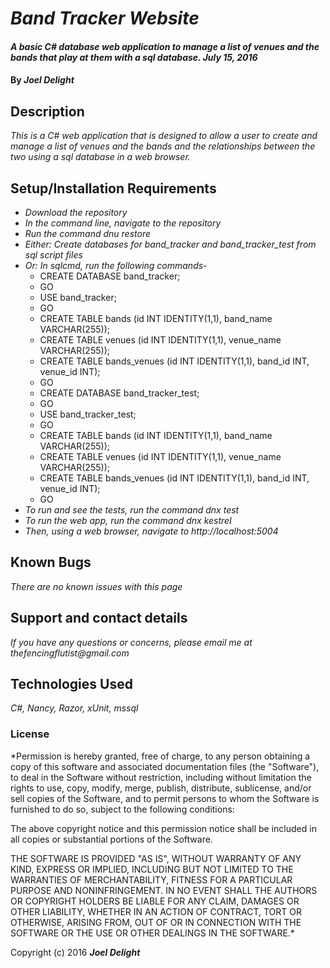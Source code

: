 # _Band Tracker Website_

#### _A basic C# database web application to manage a list of venues and the bands that play at them with a sql database. July 15, 2016_

#### By _**Joel Delight**_

## Description

_This is a C# web application that is designed to allow a user to create and manage a list of venues and the bands and the relationships between the two using a sql database in a web browser._

## Setup/Installation Requirements

* _Download the repository_
* _In the command line, navigate to the repository_
* _Run the command dnu restore_
* _Either: Create databases for band_tracker and band_tracker_test from sql script files_
* _Or: In sqlcmd, run the following commands-_
  * CREATE DATABASE band_tracker;
  * GO
  * USE band_tracker;
  * GO
  * CREATE TABLE bands (id INT IDENTITY(1,1), band_name VARCHAR(255));
  * CREATE TABLE venues (id INT IDENTITY(1,1), venue_name VARCHAR(255));
  * CREATE TABLE bands_venues (id INT IDENTITY(1,1), band_id INT, venue_id INT);
  * GO
  * CREATE DATABASE band_tracker_test;
  * GO
  * USE band_tracker_test;
  * GO
  * CREATE TABLE bands (id INT IDENTITY(1,1), band_name VARCHAR(255));
  * CREATE TABLE venues (id INT IDENTITY(1,1), venue_name VARCHAR(255));
  * CREATE TABLE bands_venues (id INT IDENTITY(1,1), band_id INT, venue_id INT);
  * GO
* _To run and see the tests, run the command dnx test_
* _To run the web app, run the command dnx kestrel_
* _Then, using a web browser, navigate to http://localhost:5004_

## Known Bugs

_There are no known issues with this page_

## Support and contact details

_If you have any questions or concerns, please email me at thefencingflutist@gmail.com_


## Technologies Used

_C#, Nancy, Razor, xUnit, mssql_

### License

*Permission is hereby granted, free of charge, to any person obtaining a copy
of this software and associated documentation files (the "Software"), to deal
in the Software without restriction, including without limitation the rights
to use, copy, modify, merge, publish, distribute, sublicense, and/or sell
copies of the Software, and to permit persons to whom the Software is
furnished to do so, subject to the following conditions:

The above copyright notice and this permission notice shall be included in all
copies or substantial portions of the Software.

THE SOFTWARE IS PROVIDED "AS IS", WITHOUT WARRANTY OF ANY KIND, EXPRESS OR
IMPLIED, INCLUDING BUT NOT LIMITED TO THE WARRANTIES OF MERCHANTABILITY,
FITNESS FOR A PARTICULAR PURPOSE AND NONINFRINGEMENT. IN NO EVENT SHALL THE
AUTHORS OR COPYRIGHT HOLDERS BE LIABLE FOR ANY CLAIM, DAMAGES OR OTHER
LIABILITY, WHETHER IN AN ACTION OF CONTRACT, TORT OR OTHERWISE, ARISING FROM,
OUT OF OR IN CONNECTION WITH THE SOFTWARE OR THE USE OR OTHER DEALINGS IN THE
SOFTWARE.*

Copyright (c) 2016 **_Joel Delight_**
